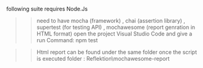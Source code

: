 following suite requires Node.Js
>> need to have mocha (framework) , chai (assertion library) , supertest (for testing API) , mochawesome (report genration in HTML format)
>> open the project Visual Studio Code and give a run 
Command: 
    npm test

>> Html report can be found under the same folder once the script is executed 
    folder : Reflektion\mochawesome-report
